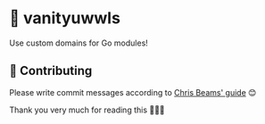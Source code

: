 # 🔮 vanityuwwls
Use custom domains for Go modules!

## 🙌 Contributing

Please write commit messages according to [Chris Beams' guide](https://chris.beams.io/posts/git-commit/) 😊

Thank you very much for reading this 🙇🏼‍♀️
